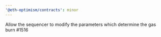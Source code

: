 ```yaml
---
'@eth-optimism/contracts': minor
---
```


Allow the sequencer to modify the parameters which determine the gas burn #1516
